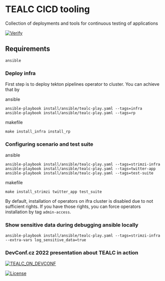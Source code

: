 # TEALC CICD tooling
Collection of deployments and tools for continuous testing of applications

[![Verify](https://github.com/ExcelentProject/tealc/actions/workflows/verify.yaml/badge.svg)](https://github.com/ExcelentProject/tealc/actions/workflows/verify.yaml)

## Requirements
```
ansible
```

### Deploy infra
First step is to deploy tekton pipelines operator to cluster. You can achieve that by

ansible
```
ansible-playbook install/ansible/tealc-play.yaml --tags=infra
ansible-playbook install/ansible/tealc-play.yaml --tags=rp
```

makefile
```
make install_infra install_rp
```

### Configuring scenario and test suite
ansible
```
ansible-playbook install/ansible/tealc-play.yaml --tags=strimzi-infra
ansible-playbook install/ansible/tealc-play.yaml --tags=twitter-app
ansible-playbook install/ansible/tealc-play.yaml --tags=test-suite
```

makefile
```
make install_strimzi twitter_app test_suite
```

By default, installation of operators on ifra cluster is disabled due to not sufficient rights.
If you have those rights, you can force operators installation by tag `admin-access`.


### Show sensitive data during debugging ansible locally
```
ansible-playbook install/ansible/tealc-play.yaml --tags=strimzi-infra --extra-vars log_sensitive_data=true
```

### DevConf.cz 2022 presentation about TEALC in action
[![TEALC_ON_DEVCONF](https://img.youtube.com/vi/oLAYig0zQgw/0.jpg)](https://www.youtube.com/watch?v=oLAYig0zQgw)


[![License](https://img.shields.io/badge/License-Apache%202.0-blue.svg)](https://opensource.org/licenses/Apache-2.0)
